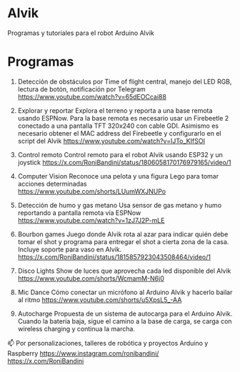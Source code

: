# Alvik
Programas y tutoriales para el robot Arduino Alvik

# Programas

1. Detección de obstáculos por Time of flight central, manejo del LED RGB, lectura de botón, notificación por Telegram
https://www.youtube.com/watch?v=65dEOCcai88

2. Explorar y reportar
Explora el terreno y reporta a una base remota usando ESPNow. Para la base remota es necesario usar un Firebeetle 2 conectado a una pantalla TFT 320x240 con cable GDI. Asimismo es necesario obtener el MAC address del Firebeetle y configurarlo en el script del Alvik
https://www.youtube.com/watch?v=IJTo_KIfSOI

3. Control remoto
Control remoto para el robot Alvik usando ESP32 y un joystick
https://x.com/RoniBandini/status/1806058170176979165/video/1

4. Computer Vision
Reconoce una pelota y una figura Lego para tomar acciones determinadas
https://www.youtube.com/shorts/LUumWXJNUPo

5. Detección de humo y gas metano
Usa sensor de gas metano y humo reportando a pantalla remota vía ESPNow
https://www.youtube.com/watch?v=1zJ7J2P-mLE

6. Bourbon games
Juego donde Alvik rota al azar para indicar quién debe tomar el shot y programa para entregar el shot a cierta zona de la casa.
Incluye soporte para vaso en Alvik.
https://x.com/RoniBandini/status/1815857923043508464/video/1

7. Disco Lights
Show de luces que aprovecha cada led disponible del Alvik
https://www.youtube.com/shorts/WcmamM-N6j0

8. Mic Dance
Cómo conectar un micrófono al Arduino Alvik y hacerlo bailar al ritmo
https://www.youtube.com/shorts/u5XpsL5_-AA

9. Autocharge
Propuesta de un sistema de autocarga para el Arduino Alvik. Cuando la batería baja, sigue el camino a la base de carga, se carga con wireless charging y continua la marcha.

📫 Por personalizaciones, talleres de robótica y proyectos Arduino y Raspberry 
https://www.instagram.com/ronibandini/ 
https://x.com/RoniBandini
